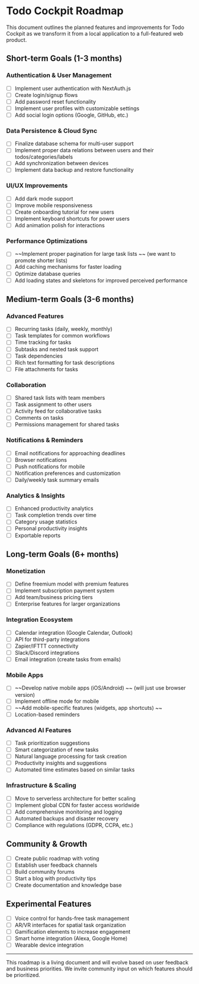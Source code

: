 # Todo Cockpit Roadmap

This document outlines the planned features and improvements for Todo Cockpit as we transform it from a local application to a full-featured web product.

## Short-term Goals (1-3 months)

### Authentication & User Management

- [ ] Implement user authentication with NextAuth.js
- [ ] Create login/signup flows
- [ ] Add password reset functionality
- [ ] Implement user profiles with customizable settings
- [ ] Add social login options (Google, GitHub, etc.)

### Data Persistence & Cloud Sync

- [ ] Finalize database schema for multi-user support
- [ ] Implement proper data relations between users and their todos/categories/labels
- [ ] Add synchronization between devices
- [ ] Implement data backup and restore functionality

### UI/UX Improvements

- [ ] Add dark mode support
- [ ] Improve mobile responsiveness
- [ ] Create onboarding tutorial for new users
- [ ] Implement keyboard shortcuts for power users
- [ ] Add animation polish for interactions

### Performance Optimizations

- [ ] ~~Implement proper pagination for large task lists ~~ (we want to promote shorter lists)
- [ ] Add caching mechanisms for faster loading
- [ ] Optimize database queries
- [ ] Add loading states and skeletons for improved perceived performance

## Medium-term Goals (3-6 months)

### Advanced Features

- [ ] Recurring tasks (daily, weekly, monthly)
- [ ] Task templates for common workflows
- [ ] Time tracking for tasks
- [ ] Subtasks and nested task support
- [ ] Task dependencies
- [ ] Rich text formatting for task descriptions
- [ ] File attachments for tasks

### Collaboration

- [ ] Shared task lists with team members
- [ ] Task assignment to other users
- [ ] Activity feed for collaborative tasks
- [ ] Comments on tasks
- [ ] Permissions management for shared tasks

### Notifications & Reminders

- [ ] Email notifications for approaching deadlines
- [ ] Browser notifications
- [ ] Push notifications for mobile
- [ ] Notification preferences and customization
- [ ] Daily/weekly task summary emails

### Analytics & Insights

- [ ] Enhanced productivity analytics
- [ ] Task completion trends over time
- [ ] Category usage statistics
- [ ] Personal productivity insights
- [ ] Exportable reports

## Long-term Goals (6+ months)

### Monetization

- [ ] Define freemium model with premium features
- [ ] Implement subscription payment system
- [ ] Add team/business pricing tiers
- [ ] Enterprise features for larger organizations

### Integration Ecosystem

- [ ] Calendar integration (Google Calendar, Outlook)
- [ ] API for third-party integrations
- [ ] Zapier/IFTTT connectivity
- [ ] Slack/Discord integrations
- [ ] Email integration (create tasks from emails)

### Mobile Apps

- [ ] ~~Develop native mobile apps (iOS/Android) ~~ (will just use browser version)
- [ ] Implement offline mode for mobile
- [ ] ~~Add mobile-specific features (widgets, app shortcuts) ~~
- [ ] Location-based reminders

### Advanced AI Features

- [ ] Task prioritization suggestions
- [ ] Smart categorization of new tasks
- [ ] Natural language processing for task creation
- [ ] Productivity insights and suggestions
- [ ] Automated time estimates based on similar tasks

### Infrastructure & Scaling

- [ ] Move to serverless architecture for better scaling
- [ ] Implement global CDN for faster access worldwide
- [ ] Add comprehensive monitoring and logging
- [ ] Automated backups and disaster recovery
- [ ] Compliance with regulations (GDPR, CCPA, etc.)

## Community & Growth

- [ ] Create public roadmap with voting
- [ ] Establish user feedback channels
- [ ] Build community forums
- [ ] Start a blog with productivity tips
- [ ] Create documentation and knowledge base

## Experimental Features

- [ ] Voice control for hands-free task management
- [ ] AR/VR interfaces for spatial task organization
- [ ] Gamification elements to increase engagement
- [ ] Smart home integration (Alexa, Google Home)
- [ ] Wearable device integration

---

This roadmap is a living document and will evolve based on user feedback and business priorities. We invite community input on which features should be prioritized.
